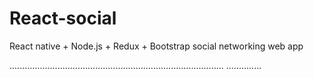 # React-social
React native + Node.js + Redux + Bootstrap social networking web app

.....................................................................................
..............